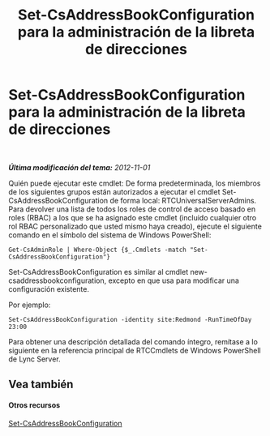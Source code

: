 ﻿---
title: Set-CsAddressBookConfiguration para la administración de la libreta de direcciones
TOCTitle: Set-CsAddressBookConfiguration para la administración de la libreta de direcciones
ms:assetid: 3a64ceb1-9f79-4f3b-bf33-eaf346dbd60d
ms:mtpsurl: https://technet.microsoft.com/es-es/library/Gg429700(v=OCS.15)
ms:contentKeyID: 48274970
ms.date: 01/07/2017
mtps_version: v=OCS.15
ms.translationtype: HT
---

# Set-CsAddressBookConfiguration para la administración de la libreta de direcciones

 

_**Última modificación del tema:** 2012-11-01_

Quién puede ejecutar este cmdlet: De forma predeterminada, los miembros de los siguientes grupos están autorizados a ejecutar el cmdlet Set-CsAddressBookConfiguration de forma local: RTCUniversalServerAdmins. Para devolver una lista de todos los roles de control de acceso basado en roles (RBAC) a los que se ha asignado este cmdlet (incluido cualquier otro rol RBAC personalizado que usted mismo haya creado), ejecute el siguiente comando en el símbolo del sistema de Windows PowerShell:

    Get-CsAdminRole | Where-Object {$_.Cmdlets -match "Set-CsAddressBookConfiguration"}

Set-CsAddressBookConfiguration es similar al cmdlet new-csaddressbookconfiguration, excepto en que usa para modificar una configuración existente.

Por ejemplo:

    Set-CsAddressBookConfiguration -identity site:Redmond -RunTimeOfDay 23:00

Para obtener una descripción detallada del comando íntegro, remítase a lo siguiente en la referencia principal de RTCCmdlets de Windows PowerShell de Lync Server.

## Vea también

#### Otros recursos

[Set-CsAddressBookConfiguration](https://docs.microsoft.com/en-us/powershell/module/skype/Set-CsAddressBookConfiguration)


